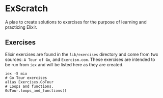 # ExScratch

A plae to create solutions to exercises for the purpose of learning and 
practicing Elixir.  

## Exercises
Elixir exercises are found in the `lib/exercises` directory and come from
two sources: `A Tour of Go`, and `Exercism.com`.  These exercises are intended
to be run from `iex` and will be listed here as they are created.

```
iex -S mix
# Go Tour exercises
alias Exercises.GoTour
# Loops and functions.  
GoTour.loops_and_functions()
```
